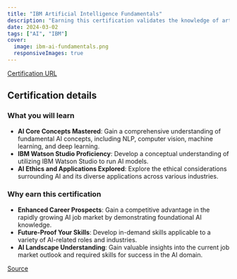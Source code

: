 ```yaml
---
title: "IBM Artificial Intelligence Fundamentals"
description: "Earning this certification validates the knowledge of artificial intelligence (AI) concepts, such as natural language processing, computer vision, machine learning, deep learning, chatbots, and neural networks; AI ethics; and the applications of AI."
date: 2024-03-02
tags: ["AI", "IBM"]
cover:
  image: ibm-ai-fundamentals.png
  responsiveImages: true
---
```


[Certification URL](https://www.credly.com/badges/a449699a-c550-4d16-b7a3-f921a84c3597/public_url)

## Certification details

### What you will learn

- **AI Core Concepts Mastered**: Gain a comprehensive understanding of fundamental AI concepts, including NLP, computer vision, machine learning, and deep learning.
- **IBM Watson Studio Proficiency**: Develop a conceptual understanding of utilizing IBM Watson Studio to run AI models.
- **AI Ethics and Applications Explored**:  Explore the ethical considerations surrounding AI and its diverse applications across various industries.

### Why earn this certification

- **Enhanced Career Prospects**:  Gain a competitive advantage in the rapidly growing AI job market by demonstrating foundational AI knowledge.
- **Future-Proof Your Skills**:  Develop in-demand skills applicable to a variety of AI-related roles and industries.
- **AI Landscape Understanding**: Gain valuable insights into the current job market outlook and required skills for success in the AI domain.

[Source](https://www.credly.com/badges/a449699a-c550-4d16-b7a3-f921a84c3597/public_url)
